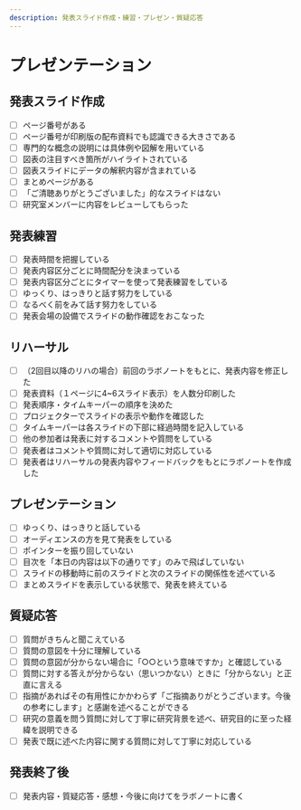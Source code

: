 ```yaml
---
description: 発表スライド作成・練習・プレゼン・質疑応答
---
```


# プレゼンテーション

## 発表スライド作成

* [ ] ページ番号がある
* [ ] ページ番号が印刷版の配布資料でも認識できる大きさである
* [ ] 専門的な概念の説明には具体例や図解を用いている
* [ ] 図表の注目すべき箇所がハイライトされている
* [ ] 図表スライドにデータの解釈内容が含まれている
* [ ] まとめページがある
* [ ] 「ご清聴ありがとうございました」的なスライドはない
* [ ] 研究室メンバーに内容をレビューしてもらった

## 発表練習

* [ ] 発表時間を把握している
* [ ] 発表内容区分ごとに時間配分を決まっている
* [ ] 発表内容区分ごとにタイマーを使って発表練習をしている
* [ ] ゆっくり、はっきりと話す努力をしている
* [ ] なるべく前をみて話す努力をしている
* [ ] 発表会場の設備でスライドの動作確認をおこなった

## リハーサル

* [ ] （2回目以降のリハの場合）前回のラボノートをもとに、発表内容を修正した
* [ ] 発表資料（１ページに4~6スライド表示）を人数分印刷した
* [ ] 発表順序・タイムキーパーの順序を決めた
* [ ] プロジェクターでスライドの表示や動作を確認した
* [ ] タイムキーパーは各スライドの下部に経過時間を記入している
* [ ] 他の参加者は発表に対するコメントや質問をしている
* [ ] 発表者はコメントや質問に対して適切に対応している
* [ ] 発表者はリハーサルの発表内容やフィードバックをもとにラボノートを作成した

## プレゼンテーション

* [ ] ゆっくり、はっきりと話している
* [ ] オーディエンスの方を見て発表をしている
* [ ] ポインターを振り回していない
* [ ] 目次を「本日の内容は以下の通りです」のみで飛ばしていない
* [ ] スライドの移動時に前のスライドと次のスライドの関係性を述べている
* [ ] まとめスライドを表示している状態で、発表を終えている

## 質疑応答

* [ ] 質問がきちんと聞こえている
* [ ] 質問の意図を十分に理解している
* [ ] 質問の意図が分からない場合に「○○という意味ですか」と確認している
* [ ] 質問に対する答えが分からない（思いつかない）ときに「分からない」と正直に言える
* [ ] 指摘があればその有用性にかかわらず「ご指摘ありがとうございます。今後の参考にします」と感謝を述べることができる
* [ ] 研究の意義を問う質問に対して丁寧に研究背景を述べ、研究目的に至った経緯を説明できる
* [ ] 発表で既に述べた内容に関する質問に対して丁寧に対応している

## 発表終了後

* [ ] 発表内容・質疑応答・感想・今後に向けてをラボノートに書く

